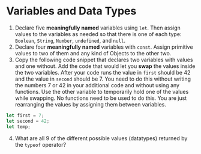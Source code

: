 # Variables and Data Types

1. Declare five **meaningfully named** variables using `let`. Then assign values to the variables as needed so that there is one of each type: `Boolean`, `String`, `Number`, `undefined`, and `null`.
2. Declare four **meaningfully named** variables with `const`. Assign primitive values to two of them and any kind of Objects to the other two.
3. Copy the following code snippet that declares two variables with values and one without. Add the code that would let you **swap** the values inside the two variables. After your code runs the value
   in `first` should be 42 and the value in `second` should be 7. You need to do this without writing the numbers 7 or 42 in your additional code and without using any functions. Use the other
   variable to temporarily hold one of the values while swapping. No functions need to be used to do this. You are just rearranging the values by assigning them between variables.

```js
let first = 7;
let second = 42;
let temp;
```

4. What are all 9 of the different possible values (datatypes) returned by the `typeof` operator?

